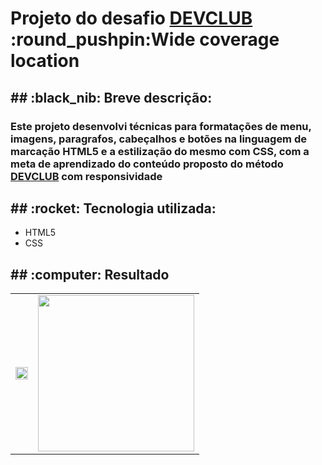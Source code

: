 <h1>Projeto do desafio <a href="https://www.linkedin.com/school/dev-club-devs/?originalSubdomain=br">DEVCLUB</a> :round_pushpin:Wide coverage location </h1>
<h2>## :black_nib: Breve descrição:</h2>
<h3>Este projeto desenvolvi técnicas para formatações de menu, imagens, paragrafos, cabeçalhos e botões na linguagem de marcação HTML5
e a estilização do mesmo com CSS, com a meta de aprendizado do conteúdo proposto do método
<a href="https://www.linkedin.com/school/dev-club-devs/?originalSubdomain=br">DEVCLUB</a> com responsividade</h3>
<h2>## :rocket: Tecnologia utilizada:</h2>
<ul>
<li>
  HTML5
</li>
<li>
  CSS
</li>  
</ul>

<h2>## :computer: Resultado </h2>
<table border="0">
  <tr>
    <td>
        <img src="https://github.com/Daniellilug/Wide-coverage-location/blob/master/img/Computador%20wide.png?raw=true" width="100%"/> 
    </td>
    <td>
        <img src="https://github.com/Daniellilug/Wide-coverage-location/blob/master/img/Celular%20wide.png?raw=true" height="250px" width="auto" />     
   </td>
  </tr>
</table>

